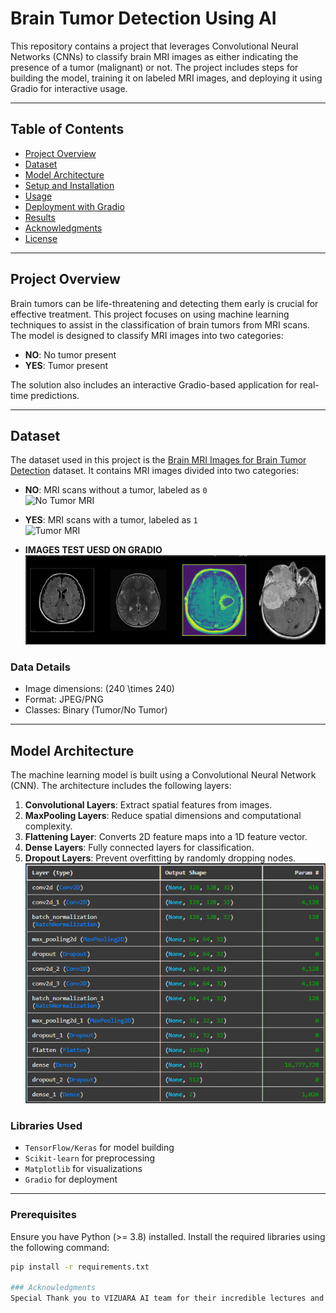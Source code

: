 # Brain Tumor Detection Using AI

This repository contains a project that leverages Convolutional Neural Networks (CNNs) to classify brain MRI images as either indicating the presence of a tumor (malignant) or not. The project includes steps for building the model, training it on labeled MRI images, and deploying it using Gradio for interactive usage.

---

## Table of Contents
- [Project Overview](#project-overview)
- [Dataset](#dataset)
- [Model Architecture](#model-architecture)
- [Setup and Installation](#setup-and-installation)
- [Usage](#usage)
- [Deployment with Gradio](#deployment-with-gradio)
- [Results](#results)
- [Acknowledgments](#acknowledgments)
- [License](#license)

---

## Project Overview

Brain tumors can be life-threatening and detecting them early is crucial for effective treatment. This project focuses on using machine learning techniques to assist in the classification of brain tumors from MRI scans. The model is designed to classify MRI images into two categories:

- **NO**: No tumor present
- **YES**: Tumor present

The solution also includes an interactive Gradio-based application for real-time predictions.

---

## Dataset

The dataset used in this project is the [Brain MRI Images for Brain Tumor Detection](https://www.kaggle.com/navoneel/brain-mri-images-for-brain-tumor-detection) dataset. It contains MRI images divided into two categories:

- **NO**: MRI scans without a tumor, labeled as `0`  
  <img src="https://brainchangers.thewest.com.au/beating-depression/assets/owbMMgSKx3/mri_0001_11-2083x1906.jpeg" alt="No Tumor MRI" width="400"/>

- **YES**: MRI scans with a tumor, labeled as `1`  
  <img src="https://th.bing.com/th/id/OIP.3xFhX87fwTlBLOlADBrmWQHaH3?w=236&h=220&c=11&rs=1&qlt=90&bgcl=ececec&o=6&pid=PersonalBing&p=0" alt="Tumor MRI" width="400"/>
- **IMAGES TEST UESD ON GRADIO**
  ![Alt text](https://github.com/Perwil/Brain_Tumor_Detection_App/blob/main/MRI%20Brain%20images.png)

### Data Details
- Image dimensions: \(240 \times 240\)
- Format: JPEG/PNG
- Classes: Binary (Tumor/No Tumor)

---

## Model Architecture

The machine learning model is built using a Convolutional Neural Network (CNN). The architecture includes the following layers:

1. **Convolutional Layers**: Extract spatial features from images.
2. **MaxPooling Layers**: Reduce spatial dimensions and computational complexity.
3. **Flattening Layer**: Converts 2D feature maps into a 1D feature vector.
4. **Dense Layers**: Fully connected layers for classification.
5. **Dropout Layers**: Prevent overfitting by randomly dropping nodes.
![Alt text](https://github.com/Perwil/Brain_Tumor_Detection_App/blob/main/model_architecture.png)


### Libraries Used
- `TensorFlow/Keras` for model building
- `Scikit-learn` for preprocessing
- `Matplotlib` for visualizations
- `Gradio` for deployment

---


### Prerequisites
Ensure you have Python (>= 3.8) installed. Install the required libraries using the following command:

```bash
pip install -r requirements.txt

### Acknowledgments
Special Thank you to VIZUARA AI team for their incredible lectures and well detailed projects
